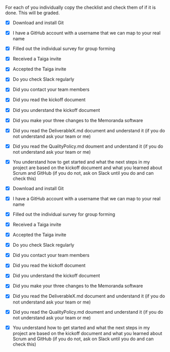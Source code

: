 For each of you individually copy the checklist and check them of if it is done. This will be graded.

<Geena Rustia>
  
- [x] Download and install Git
  
- [x] I have a GitHub account with a username that we can map to your real name

- [x] Filled out the individual survey for group forming

- [x] Received a Taiga invite

- [x] Accepted the Taiga invite

- [x] Do you check Slack regularly

- [x] Did you contact your team members

- [x] Did you read the kickoff document

- [x] Did you understand the kickoff document

- [x] Did you make your three changes to the Memoranda software

- [x] Did you read the DeliverableX.md document and understand it (if you do not understand ask your team or me)

- [x] Did you read the QualityPolicy.md doument and understand it (if you do not understand ask your team or me)

- [x] You understand how to get started and what the next steps in my project are based on the kickoff document and what you learned about Scrum and GitHub (if you do not, ask on Slack until you do and can check this)

<Brinson Doederlein>
  
- [x] Download and install Git
  
- [x] I have a GitHub account with a username that we can map to your real name

- [x] Filled out the individual survey for group forming

- [x] Received a Taiga invite

- [x] Accepted the Taiga invite

- [x] Do you check Slack regularly

- [x] Did you contact your team members

- [x] Did you read the kickoff document

- [x] Did you understand the kickoff document

- [x] Did you make your three changes to the Memoranda software

- [x] Did you read the DeliverableX.md document and understand it (if you do not understand ask your team or me)

- [x] Did you read the QualityPolicy.md doument and understand it (if you do not understand ask your team or me)

- [x] You understand how to get started and what the next steps in my project are based on the kickoff document and what you learned about Scrum and GitHub (if you do not, ask on Slack until you do and can check this)
